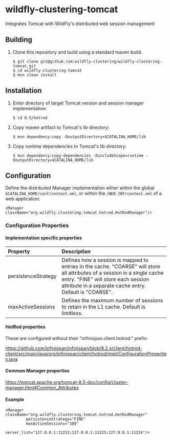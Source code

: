 # wildfly-clustering-tomcat
Integrates Tomcat with WildFly's distributed web session management

## Building

1.	Clone this repository and build using a standard maven build.

		$ git clone git@github.com:wildfly-clustering/wildfly-clustering-tomcat.git
		$ cd wildfly-clustering-tomcat
		$ mvn clean install

## Installation

1.	Enter directory of target Tomcat version and session manager implementation:

		$ cd 8.5/hotrod

1.	Copy maven artifact to Tomcat's lib directory:

		$ mvn dependency:copy -DoutputDirectory=$CATALINA_HOME/lib

1.	Copy runtime dependencies to Tomcat's lib directory:

		$ mvn dependency:copy-dependencies -DincludeScope=runtime -DoutputDirectory=$CATALINA_HOME/lib

## Configuration

Define the distributed Manager implementation either within the global `$CATALINA_HOME/conf/context.xml`, or within the `/WEB-INF/context.xml` of a web application:

    <Manager className="org.wildfly.clustering.tomcat.hotrod.HotRodManager"/>

### Configuration Properties

#### Implementation specific properties

|Property|Description|
|:---|:---|
|persistenceStrategy|Defines how a session is mapped to entries in the cache. "COARSE" will store all attributes of a session in a single cache entry.  "FINE" will store each session attribute in a separate cache entry.  Default is "COARSE".|
|maxActiveSessions|Defines the maximum number of sessions to retain in the L1 cache. Default is limitless.|

#### HotRod properties
These are configured without their "infinispan.client.hotrod." prefix:

https://github.com/infinispan/infinispan/blob/8.2.x/client/hotrod-client/src/main/java/org/infinispan/client/hotrod/impl/ConfigurationProperties.java

#### Common Manager properties

https://tomcat.apache.org/tomcat-8.5-doc/config/cluster-manager.html#Common_Attributes

#### Example

	<Manager className="org.wildfly.clustering.tomcat.hotrod.HotRodManager"
	         persistenceStrategy="FINE"
	         maxActiveSessions="100"
	         server_list="127.0.0.1:11222;127.0.0.1:11223;127.0.0.1:11224"/>
